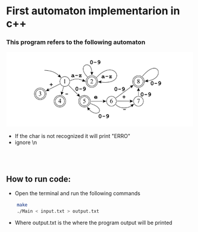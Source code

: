 # First automaton implementarion in c++

### This program refers to the following automaton

<img src="./imgs/Automaton.png">

- If the char is not recognized it will print "ERRO"
- ignore \n
<br>
<br>

## How to run code:
- Open the terminal and run the following commands
``` bash
    make
    ./Main < input.txt > output.txt 
```
- Where output.txt is the where the program output will be printed